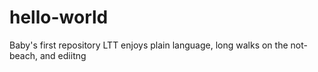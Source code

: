 # hello-world
Baby's first repository
LTT enjoys plain language, long walks on the not-beach, and ediitng
